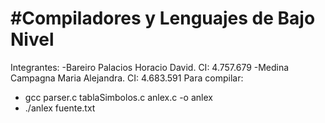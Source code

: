 #Compiladores y Lenguajes de Bajo Nivel
=======================================
Integrantes:
    -Bareiro Palacios Horacio David. CI: 4.757.679
    -Medina Campagna Maria Alejandra. CI: 4.683.591
Para compilar:
* gcc parser.c tablaSimbolos.c anlex.c -o anlex
* ./anlex fuente.txt
